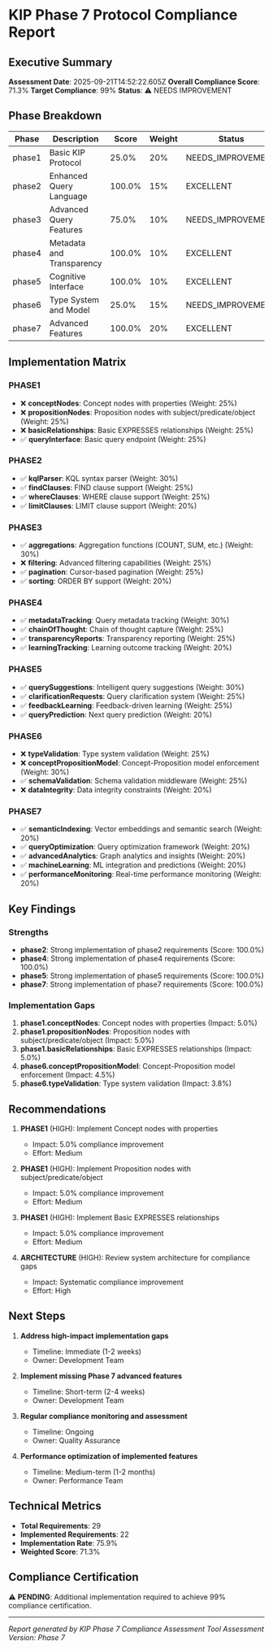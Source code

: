 # KIP Phase 7 Protocol Compliance Report

## Executive Summary

**Assessment Date**: 2025-09-21T14:52:22.605Z
**Overall Compliance Score**: 71.3%
**Target Compliance**: 99%
**Status**: ⚠️ NEEDS IMPROVEMENT

## Phase Breakdown

| Phase | Description | Score | Weight | Status |
|-------|-------------|-------|---------|---------|
| phase1 | Basic KIP Protocol | 25.0% | 20% | NEEDS_IMPROVEMENT |
| phase2 | Enhanced Query Language | 100.0% | 15% | EXCELLENT |
| phase3 | Advanced Query Features | 75.0% | 10% | NEEDS_IMPROVEMENT |
| phase4 | Metadata and Transparency | 100.0% | 10% | EXCELLENT |
| phase5 | Cognitive Interface | 100.0% | 10% | EXCELLENT |
| phase6 | Type System and Model | 25.0% | 15% | NEEDS_IMPROVEMENT |
| phase7 | Advanced Features | 100.0% | 20% | EXCELLENT |

## Implementation Matrix


### PHASE1

- ❌ **conceptNodes**: Concept nodes with properties (Weight: 25%)
- ❌ **propositionNodes**: Proposition nodes with subject/predicate/object (Weight: 25%)
- ❌ **basicRelationships**: Basic EXPRESSES relationships (Weight: 25%)
- ✅ **queryInterface**: Basic query endpoint (Weight: 25%)

### PHASE2

- ✅ **kqlParser**: KQL syntax parser (Weight: 30%)
- ✅ **findClauses**: FIND clause support (Weight: 25%)
- ✅ **whereClauses**: WHERE clause support (Weight: 25%)
- ✅ **limitClauses**: LIMIT clause support (Weight: 20%)

### PHASE3

- ✅ **aggregations**: Aggregation functions (COUNT, SUM, etc.) (Weight: 30%)
- ❌ **filtering**: Advanced filtering capabilities (Weight: 25%)
- ✅ **pagination**: Cursor-based pagination (Weight: 25%)
- ✅ **sorting**: ORDER BY support (Weight: 20%)

### PHASE4

- ✅ **metadataTracking**: Query metadata tracking (Weight: 30%)
- ✅ **chainOfThought**: Chain of thought capture (Weight: 25%)
- ✅ **transparencyReports**: Transparency reporting (Weight: 25%)
- ✅ **learningTracking**: Learning outcome tracking (Weight: 20%)

### PHASE5

- ✅ **querySuggestions**: Intelligent query suggestions (Weight: 30%)
- ✅ **clarificationRequests**: Query clarification system (Weight: 25%)
- ✅ **feedbackLearning**: Feedback-driven learning (Weight: 25%)
- ✅ **queryPrediction**: Next query prediction (Weight: 20%)

### PHASE6

- ❌ **typeValidation**: Type system validation (Weight: 25%)
- ❌ **conceptPropositionModel**: Concept-Proposition model enforcement (Weight: 30%)
- ✅ **schemaValidation**: Schema validation middleware (Weight: 25%)
- ❌ **dataIntegrity**: Data integrity constraints (Weight: 20%)

### PHASE7

- ✅ **semanticIndexing**: Vector embeddings and semantic search (Weight: 20%)
- ✅ **queryOptimization**: Query optimization framework (Weight: 20%)
- ✅ **advancedAnalytics**: Graph analytics and insights (Weight: 20%)
- ✅ **machineLearning**: ML integration and predictions (Weight: 20%)
- ✅ **performanceMonitoring**: Real-time performance monitoring (Weight: 20%)


## Key Findings

### Strengths
- **phase2**: Strong implementation of phase2 requirements (Score: 100.0%)
- **phase4**: Strong implementation of phase4 requirements (Score: 100.0%)
- **phase5**: Strong implementation of phase5 requirements (Score: 100.0%)
- **phase7**: Strong implementation of phase7 requirements (Score: 100.0%)

### Implementation Gaps
1. **phase1.conceptNodes**: Concept nodes with properties (Impact: 5.0%)
2. **phase1.propositionNodes**: Proposition nodes with subject/predicate/object (Impact: 5.0%)
3. **phase1.basicRelationships**: Basic EXPRESSES relationships (Impact: 5.0%)
4. **phase6.conceptPropositionModel**: Concept-Proposition model enforcement (Impact: 4.5%)
5. **phase6.typeValidation**: Type system validation (Impact: 3.8%)

## Recommendations

1. **PHASE1** (HIGH): Implement Concept nodes with properties
   - Impact: 5.0% compliance improvement
   - Effort: Medium

2. **PHASE1** (HIGH): Implement Proposition nodes with subject/predicate/object
   - Impact: 5.0% compliance improvement
   - Effort: Medium

3. **PHASE1** (HIGH): Implement Basic EXPRESSES relationships
   - Impact: 5.0% compliance improvement
   - Effort: Medium

4. **ARCHITECTURE** (HIGH): Review system architecture for compliance gaps
   - Impact: Systematic compliance improvement
   - Effort: High

## Next Steps

1. **Address high-impact implementation gaps**
   - Timeline: Immediate (1-2 weeks)
   - Owner: Development Team

2. **Implement missing Phase 7 advanced features**
   - Timeline: Short-term (2-4 weeks)
   - Owner: Development Team

3. **Regular compliance monitoring and assessment**
   - Timeline: Ongoing
   - Owner: Quality Assurance

4. **Performance optimization of implemented features**
   - Timeline: Medium-term (1-2 months)
   - Owner: Performance Team

## Technical Metrics

- **Total Requirements**: 29
- **Implemented Requirements**: 22
- **Implementation Rate**: 75.9%
- **Weighted Score**: 71.3%

## Compliance Certification

⚠️ **PENDING**: Additional implementation required to achieve 99% compliance certification.

---

*Report generated by KIP Phase 7 Compliance Assessment Tool*
*Assessment Version: Phase 7*
